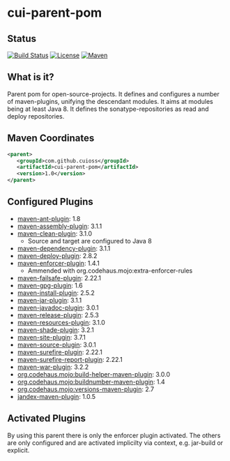 # cui-parent-pom

## Status
[![Build Status](https://travis-ci.org/cuioss/cui-parent-pom.svg?branch=master)](https://travis-ci.org/cuioss/cui-parent-pom)
[![License](http://img.shields.io/:license-apache-blue.svg)](http://www.apache.org/licenses/LICENSE-2.0.html)
[![Maven](https://img.shields.io/maven-metadata/v/http/central.maven.org/maven2/com/github/cuioss/cui-parent-pom/maven-metadata.xml.svg)](http://central.maven.org/maven2/com/github/cuioss/cui-parent-pom/)

## What is it?
Parent pom for open-source-projects. It defines and configures a number of maven-plugins, unifying the descendant modules.
It aims at modules being at least Java 8. It defines the sonatype-repositories as read and deploy repositories.

## Maven Coordinates
```xml
<parent>
   <groupId>com.github.cuioss</groupId>
   <artifactId>cui-parent-pom</artifactId>
   <version>1.0</version>
</parent>
```

## Configured Plugins
- [maven-ant-plugin](https://maven.apache.org/plugins/maven-ant-plugin/): 1.8
- [maven-assembly-plugin](https://maven.apache.org/plugins/maven-assembly-plugin/): 3.1.1
- [maven-clean-plugin](https://maven.apache.org/plugins/maven-clean-plugin/): 3.1.0
	- Source and target are configured to Java 8
- [maven-dependency-plugin](https://maven.apache.org/plugins/maven-dependency-plugin/): 3.1.1	
- [maven-deploy-plugin](https://maven.apache.org/plugins/maven-deploy-plugin/): 2.8.2	
- [maven-enforcer-plugin](https://maven.apache.org/plugins/maven-enforcer-plugin/): 1.4.1
	- Ammended with org.codehaus.mojo:extra-enforcer-rules
- [maven-failsafe-plugin](https://maven.apache.org/plugins/maven-failsafe-plugin/): 2.22.1
- [maven-gpg-plugin](https://maven.apache.org/plugins/maven-gpg-plugin/): 1.6
- [maven-install-plugin](https://maven.apache.org/plugins/maven-install-plugin/): 2.5.2	
- [maven-jar-plugin](https://maven.apache.org/plugins/maven-jar-plugin/): 3.1.1
- [maven-javadoc-plugin](https://maven.apache.org/plugins/maven-javadoc-plugin/): 3.0.1
- [maven-release-plugin](https://maven.apache.org/plugins/maven-release-plugin/): 2.5.3
- [maven-resources-plugin](https://maven.apache.org/plugins/maven-resources-plugin/): 3.1.0
- [maven-shade-plugin](https://maven.apache.org/plugins/maven-shade-plugin/): 3.2.1
- [maven-site-plugin](https://maven.apache.org/plugins/maven-site-plugin/): 3.7.1
- [maven-source-plugin](https://maven.apache.org/plugins/maven-source-plugin/): 3.0.1
- [maven-surefire-plugin](https://maven.apache.org/plugins/maven-surefire-plugin/): 2.22.1
- [maven-surefire-report-plugin](https://maven.apache.org/plugins/maven-surefire-report-plugin/): 2.22.1
- [maven-war-plugin](https://maven.apache.org/plugins/maven-war-plugin/): 3.2.2
- [org.codehaus.mojo:build-helper-maven-plugin](https://www.mojohaus.org/build-helper-maven-plugin/): 3.0.0
- [org.codehaus.mojo:buildnumber-maven-plugin](https://www.mojohaus.org/buildnumber-maven-plugin/): 1.4
- [org.codehaus.mojo:versions-maven-plugin](https://www.mojohaus.org/versions-maven-plugin/): 2.7
- [jandex-maven-plugin](https://github.com/wildfly/jandex-maven-plugin): 1.0.5

## Activated Plugins
By using this parent there is only the enforcer plugin activated. The others are only configured and are activated implicilty via context, e.g. jar-build or explicit.
